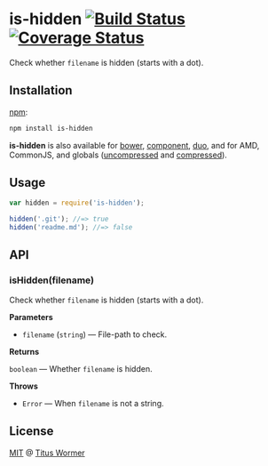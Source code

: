 # is-hidden [![Build Status](https://img.shields.io/travis/wooorm/is-hidden.svg)](https://travis-ci.org/wooorm/is-hidden) [![Coverage Status](https://img.shields.io/codecov/c/github/wooorm/is-hidden.svg)](https://codecov.io/github/wooorm/is-hidden)

Check whether `filename` is hidden (starts with a dot).

## Installation

[npm](https://docs.npmjs.com/cli/install):

```bash
npm install is-hidden
```

**is-hidden** is also available for [bower](http://bower.io/#install-packages),
[component](https://github.com/componentjs/component), [duo](http://duojs.org/#getting-started),
and for AMD, CommonJS, and globals ([uncompressed](is-hidden.js) and
[compressed](is-hidden.min.js)).

## Usage

```js
var hidden = require('is-hidden');

hidden('.git'); //=> true
hidden('readme.md'); //=> false
```

## API

### isHidden(filename)

Check whether `filename` is hidden (starts with a dot).

**Parameters**

*   `filename` (`string`) — File-path to check.

**Returns**

`boolean` — Whether `filename` is hidden.

**Throws**

*   `Error` — When `filename` is not a string.

## License

[MIT](LICENSE) @ [Titus Wormer](http://wooorm.com)
